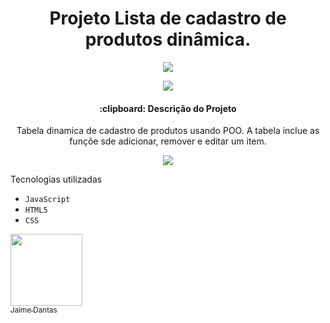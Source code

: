 <h1 align="center">Projeto Lista de cadastro de produtos dinâmica.</h1>
<p align="center">
  
  <img src="https://img.shields.io/badge/STATUS-EM%20DESENVOLVIMENTO-brightgreen">

<p align="center">
<img src=https://img.shields.io/github/stars/Jaime-Dantas?style=social>
</p>

  <h4 align="center">:clipboard: Descrição do Projeto</h4>
  <p align="center">  
  Tabela dinamica de cadastro de produtos usando POO. A tabela inclue as funçõe sde adicionar, remover e editar um item.
  </p>
  
  <p align="center"><img src="https://user-images.githubusercontent.com/96748058/209453141-215687a0-4d98-4e8d-b3fb-493213a8cb8e.png"></p>
  
  Tecnologias utilizadas
  
  - ``JavaScript``
  - ``HTML5``
  - ``CSS``

[<img src="https://avatars.githubusercontent.com/u/96748058?v=4" width=115><br><sub>Jaime Dantas</sub>](https://github.com/Jaime-Dantas) 
